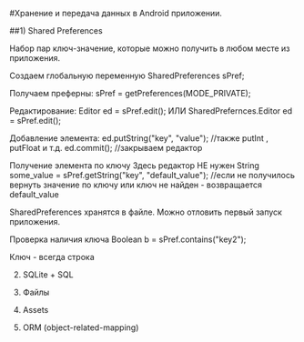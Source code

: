 #Хранение и передача данных в Android приложении.

##1) Shared Preferences

Набор пар ключ-значение, которые можно получить в любом месте из приложения.

Создаем глобальную переменную
  SharedPreferences sPref;
  
Получаем преферны:
  sPref = getPreferences(MODE_PRIVATE);

Редактирование:
  Editor ed = sPref.edit();
  ИЛИ
  SharedPrefernces.Editor ed = sPref.edit();
  
Добавление элемента:
  ed.putString("key", "value"); //также putInt , putFloat и т.д.
  ed.commit(); //закрываем редактор
  
Получение элемента по ключу
  Здесь редактор НЕ нужен
  String some_value = sPref.getString("key", "default_value");  //если не получилось вернуть значение по ключу или ключ не найден   - возвращается default_value
  
  SharedPreferences хранятся в файле.
  Можно отловить первый запуск приложения.
  
Проверка наличия ключа
  Boolean b = sPref.contains("key2");

Ключ - всегда строка
  

2) SQLite + SQL

3) Файлы

4) Assets

5) ORM (object-related-mapping)

